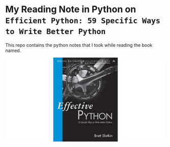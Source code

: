 # My Reading Note in Python on `Efficient Python: 59 Specific Ways to Write Better Python`

This repo contains the python notes that I took while reading the book named.

![book_cover](./src/cover.jpg)
